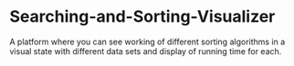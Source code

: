 # Searching-and-Sorting-Visualizer

A platform where you can see working of different sorting algorithms in a visual state with different data sets and display of running time for each.
